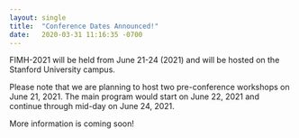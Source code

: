 ```yaml
---
layout: single
title:  "Conference Dates Announced!"
date:   2020-03-31 11:16:35 -0700
---
```


FIMH-2021 will be held from June 21-24 (2021) and will be hosted on the Stanford University campus.

Please note that we are planning to host two pre-conference workshops on June 21, 2021. The main program would start on June 22, 2021 and continue through mid-day on June 24, 2021.

More information is coming soon! 
